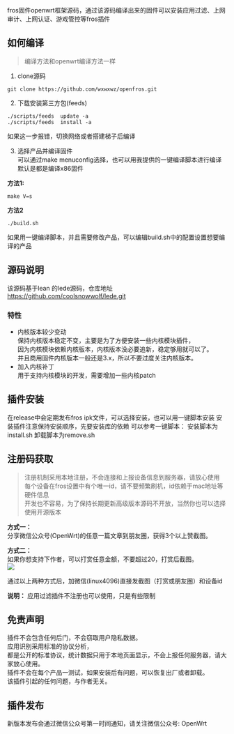 fros固件openwrt框架源码，通过该源码编译出来的固件可以安装应用过滤、上网审计、上网认证、游戏管控等fros插件  

## 如何编译
> 编译方法和openwrt编译方法一样

1. clone源码
```
git clone https://github.com/wxwxwz/openfros.git
```
2. 下载安装第三方包(feeds)
```
./scripts/feeds  update -a
./scripts/feeds  install -a
```
如果这一步报错，切换网络或者搭建梯子后编译  

3. 选择产品并编译固件  
可以通过make menuconfig选择，也可以用我提供的一键编译脚本进行编译  
默认是都是编译x86固件   

**方法1:**
```
make V=s 
```
**方法2**
```
./build.sh
```
如果用一键编译脚本，并且需要修改产品，可以编辑build.sh中的配置设置想要编译的产品  

## 源码说明
该源码基于lean 的lede源码，仓库地址  
https://github.com/coolsnowwolf/lede.git 

### 特性
- 内核版本较少变动  
保持内核版本稳定不变，主要是为了方便安装一些内核模块插件，  
因为内核模块依赖内核版本，内核版本没必要追新，稳定够用就可以了。  
并且商用固件内核版本一般还是3.x，所以不要过度关注内核版本。  
- 加入内核补丁  
用于支持内核模块的开发，需要增加一些内核patch  

## 插件安装
在release中会定期发布fros ipk文件，可以选择安装，也可以用一键脚本安装
安装插件注意保持安装顺序，先要安装库的依赖
可以参考一键脚本：
安装脚本为install.sh
卸载脚本为remove.sh

## 注册码获取
> 注册机制采用本地注册，不会连接和上报设备信息到服务器，请放心使用  
> 每个设备在fros设置中有个唯一id，请不要频繁刷机，id依赖于mac地址等硬件信息    
> 开发也不容易，为了保持长期更新高级版本源码不开放，当然你也可以选择使用开源版本  

**方式一：**  
分享微信公众号(OpenWrt)的任意一篇文章到朋友圈，获得3个以上赞截图。  

**方式二：**  
如果你想支持下作者，可以打赏任意金额，不要超过20，打赏后截图。  
![](https://gitee.com/destan19/picture/raw/master/picgo/202111111359022.png)  

通过以上两种方式后，加微信(linux4096)直接发截图（打赏或朋友圈）和设备id  

**说明：**
应用过滤插件不注册也可以使用，只是有些限制

## 免责声明
插件不会包含任何后门，不会窃取用户隐私数据。  
应用识别采用标准的协议分析，  
都是公开的标准协议，统计数据只用于本地页面显示，不会上报任何服务器，请大家放心使用。  
插件不会在每个产品一测试，如果安装后有问题，可以恢复出厂或者卸载。  
该插件引起的任何问题，与作者无关。  

## 插件发布
新版本发布会通过微信公众号第一时间通知，请关注微信公众号: OpenWrt  


